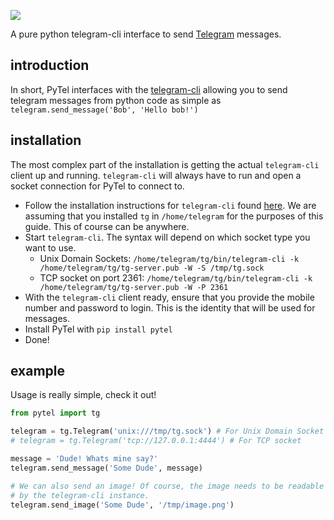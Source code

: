 ![](http://i.imgur.com/3VQGAwl.png)

A pure python telegram-cli interface to send [Telegram](https://telegram.org/) messages.

## introduction
In short, PyTel interfaces with the [telegram-cli](https://github.com/vysheng/tg) allowing you to send telegram messages from python code as simple as `telegram.send_message('Bob', 'Hello bob!')`

## installation
The most complex part of the installation is getting the actual `telegram-cli` client up and running. `telegram-cli` will always have to run and open a socket connection for PyTel to connect to.

 - Follow the installation instructions for `telegram-cli` found [here](https://github.com/vysheng/tg#installation). We are assuming that you installed `tg` in `/home/telegram` for the purposes of this guide. This of course can be anywhere.
 - Start `telegram-cli`. The syntax will depend on which socket type you want to use.
   - Unix Domain Sockets: `/home/telegram/tg/bin/telegram-cli -k /home/telegram/tg/tg-server.pub -W -S /tmp/tg.sock`
   - TCP socket on port 2361: `/home/telegram/tg/bin/telegram-cli -k /home/telegram/tg/tg-server.pub -W -P 2361`
 - With the `telegram-cli` client ready, ensure that you provide the mobile number and password to login. This is the identity that will be used for messages.
 - Install PyTel with `pip install pytel`
 - Done!

## example
Usage is really simple, check it out!

```python
from pytel import tg

telegram = tg.Telegram('unix:///tmp/tg.sock') # For Unix Domain Socket
# telegram = tg.Telegram('tcp://127.0.0.1:4444') # For TCP socket

message = 'Dude! Whats mine say?'
telegram.send_message('Some Dude', message)

# We can also send an image! Of course, the image needs to be readable
# by the telegram-cli instance.
telegram.send_image('Some Dude', '/tmp/image.png')
```
